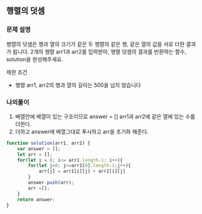 ## 행렬의 덧셈
### 문제 설명
행렬의 덧셈은 행과 열의 크기가 같은 두 행렬의 같은 행, 같은 열의 값을 서로 더한 결과가 됩니다. 2개의 행렬 arr1과 arr2를 입력받아, 행렬 덧셈의 결과를 반환하는 함수, solution을 완성해주세요.

제한 조건
- 행렬 arr1, arr2의 행과 열의 길이는 500을 넘지 않습니다

### 나의풀이
1. 배열안에 배열이 있는 구조이므로 answer = [] arr1과 arr2에 같은 열에 있는 수를 더한다.
2. 더하고 answer에 배열그대로 푸시하고 arr을 초기화 해준다.
```jsx
function solution(arr1, arr2) {
    var answer = [];
    let arr = [];
    for(let i = 0; i<= arr1.length-1; i++){
        for(let j=0; j<=arr1[0].length-1;j++){
            arr[j] = arr1[i][j] + arr2[i][j]
        }
        answer.push(arr);
        arr =[];
    }
    return answer;
}
```
